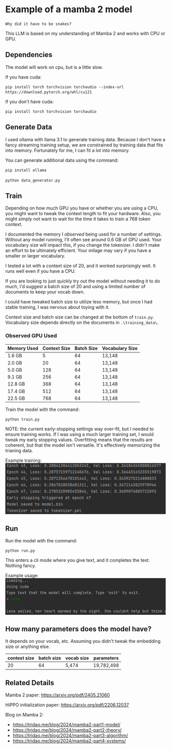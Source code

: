 # Example of a mamba 2 model

`Why did it have to be snakes?`

This LLM is based on my understanding of Mamba 2 and works with CPU or GPU.

## Dependencies
The model will work on cpu, but is a little slow. 

If you have cuda:
```
pip install torch torchvision torchaudio --index-url https://download.pytorch.org/whl/cu121
```

If you don't have cuda:
```
pip install torch torchvision torchaudio
```

## Generate Data

I used ollama with llama 3.1 to generate training data. Because I don't have a fancy streaming training setup, we are constrained by training data that fits into memory. Fortunately for me, I can fit a lot into memory.

You can generate additional data using the command:
```
pip install ollama

python data_generator.py
```

## Train

Depending on how much GPU you have or whether you are using a CPU, you might want to tweak the context length to fit your hardware. Also, you might simply not want to wait for the time it takes to train a 768 token context.

I documented the memory I *observed* being used for a number of settings. Without any model running, I'll often see around 0.6 GB of GPU used. Your vocabulary size will impact this, if you change the tokenizer. I didn't make an effort to be ultimately efficient. Your milage may vary if you have a smaller or larger vocabulary.

I tested a lot with a context size of 20, and it worked surprisingly well. It runs well even if you have a CPU.

If you are looking to just quickly try out the model without needing it to do much, I'd suggest a batch size of 20 and using a limited number of documents to keep your vocab down.

I could have tweaked batch size to utilize less memory, but once I had stable training, I was nervous about toying with it.

Context size and batch size can be changed at the bottom of `train.py`. Vocabulary size depends directly on the documents in `.\training_data\`.  

### Observed GPU Used

| Memory Used | Context Size | Batch Size | Vocabulary Size |
|-------------|--------------|------------|-----------------|
| 1.6 GB      | 5            | 64         | 13,148          |
| 2.0 GB      | 20           | 64         | 13,148          | 
| 5.0 GB      | 128          | 64         | 13,148          |
| 9.1 GB      | 256          | 64         | 13,148          |
| 12.8 GB     | 368          | 64         | 13,148          |
| 17.4 GB     | 512          | 64         | 13,148          |
| 22.5 GB     | 768          | 64         | 13,148          |



Train the model with the command:

```
python train.py
```

NOTE: the current early-stopping settings way over-fit, but I needed to ensure training works. If I was using a much larger
training set, I would tweak my early stopping values. Overfitting means that the results are coherent, but that the model isn't versatile. It's effectively memorizing the trianing data.

Example training:
![img_1.png](img_1.png)

## Run

Run the model with the command:

```
python run.py
```

This enters a cli mode where you give text, and it completes the text. Nothing fancy.

Example usage:
![img.png](img.png)

## How many parameters does the model have?

It depends on your vocab, etc. Assuming you didn't tweak the embedding size or anything else.

| context size | batch size | vocab size | parameters |
|--------------|------------|------------|------------|
| 20           | 64         | 5,474      | 19,782,498 |



## Related Details

Mamba 2 paper: https://arxiv.org/pdf/2405.21060

HiPPO initialization paper: https://arxiv.org/pdf/2206.12037

Blog on Mamba 2:

* https://tridao.me/blog/2024/mamba2-part1-model/
* https://tridao.me/blog/2024/mamba2-part2-theory/
* https://tridao.me/blog/2024/mamba2-part3-algorithm/
* https://tridao.me/blog/2024/mamba2-part4-systems/
